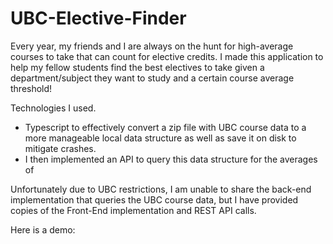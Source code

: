 # UBC-Elective-Finder

Every year, my friends and I are always on the hunt for high-average courses to take that can count for elective credits. I made this application to help my fellow students find the best electives to take given a department/subject they want to study and a certain course average threshold!

Technologies I used. 
* Typescript to effectively convert a zip file with UBC course data to a more manageable local data structure as well as save it on disk to mitigate crashes.
* I then implemented an API to query this data structure for the averages of  

Unfortunately due to UBC restrictions, I am unable to share the back-end implementation that queries the UBC course data, but I have provided copies of the Front-End implementation and REST API calls.

Here is a demo: 

